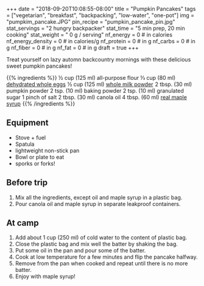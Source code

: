 +++
date = "2018-09-20T10:08:55-08:00"
title = "Pumpkin Pancakes"
tags = ["vegetarian", "breakfast", "backpacking", "low-water", "one-pot"]
img = "pumpkim_pancake.JPG"
pin_recipe = "pumpkin_pancake_pin.jpg"
stat_servings = "2 hungry backpacker"
stat_time = "5 min prep, 20 min cooking"
stat_weight = " 0 g / serving"
nf_energy = 0 # in calories
nf_energy_density = 0 # in calories/g
nf_protein = 0 # in g
nf_carbs = 0 # in g
nf_fiber = 0 # in g
nf_fat = 0 # in g
draft = true
+++

Treat yourself on lazy automn backcountry mornings with these delicious sweet pumpkin pancakes! 

{{% ingredients %}}
½ cup (125 ml) all-purpose flour
⅓ cup (80 ml)  <a target="_blank" href="https://www.amazon.com/gp/product/B01G24Z06G/ref=as_li_tl?ie=UTF8&camp=1789&creative=9325&creativeASIN=B01G24Z06G&linkCode=as2&tag=gourmethiking-20&linkId=aebfb956080e1a1ff91385b93e66d8e5">dehydrated whole eggs</a><img src="//ir-na.amazon-adsystem.com/e/ir?t=gourmethiking-20&l=am2&o=1&a=B01G24Z06G" width="1" height="1" border="0" alt="" style="border:none !important; margin:0px !important;" />
½ cup (125 ml) <a target="_blank" href="https://www.amazon.com/gp/product/B00FRFRZF6/ref=as_li_tl?ie=UTF8&camp=1789&creative=9325&creativeASIN=B00FRFRZF6&linkCode=as2&tag=gourmethiking-20&linkId=f7d69f70caf1f6c64d69cf2302439691">whole milk powder</a><img src="//ir-na.amazon-adsystem.com/e/ir?t=gourmethiking-20&l=am2&o=1&a=B00FRFRZF6" width="1" height="1" border="0" alt="" style="border:none !important; margin:0px !important;" />
2 tbsp. (30 ml) pumpkin powder
2 tsp. (10 ml) baking powder
2 tsp. (10 ml) granulated sugar
1 pinch of salt
2 tbsp. (30 ml) canola oil
4 tbsp. (60 ml) <a target="_blank" href="https://www.amazon.com/gp/product/B009VFUO1K/ref=as_li_tl?ie=UTF8&camp=1789&creative=9325&creativeASIN=B009VFUO1K&linkCode=as2&tag=gourmethiking-20&linkId=af7d394231577522b2c7a5bd3b15870f">real maple syrup</a><img src="//ir-na.amazon-adsystem.com/e/ir?t=gourmethiking-20&l=am2&o=1&a=B009VFUO1K" width="1" height="1" border="0" alt="" style="border:none !important; margin:0px !important;" />
{{% /ingredients %}}

## Equipment
- Stove + fuel
- Spatula 
- lightweight non-stick pan
- Bowl or plate to eat
- sporks or forks!

## Before trip
1. Mix all the ingredients, except oil and maple syrup in a plastic bag.
1. Pour canola oil and maple syrup in separate leakproof containers.
 
## At camp
1. Add about 1 cup (250 ml) of cold water to the content of plastic bag.
1. Close the plastic bag and mix well the batter by shaking the bag.
1. Put some oil in the pan and pour some of the batter.
1. Cook at low temperature for a few minutes and flip the pancake halfway.
1. Remove from the pan when cooked and repeat until there is no more batter.
1. Enjoy with maple syrup!
